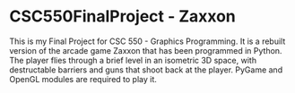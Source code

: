 # CSC550FinalProject - Zaxxon
 This is my Final Project for CSC 550 - Graphics Programming. It is a rebuilt version of the arcade game Zaxxon that has been programmed in Python. The player flies through a brief level in an isometric 3D space, with destructable barriers and guns that shoot back at the player. PyGame and OpenGL modules are required to play it.
